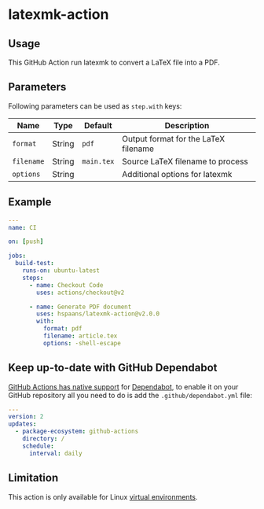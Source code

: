 # latexmk-action

## Usage

This GitHub Action run latexmk to convert a LaTeX file into a PDF.

## Parameters

Following parameters can be used as `step.with` keys:

| Name       | Type   | Default    | Description                          |
| ---------- | ------ | ---------- | ------------------------------------ |
| `format`   | String | `pdf`      | Output format for the LaTeX filename |
| `filename` | String | `main.tex` | Source LaTeX filename to process     |
| `options`  | String |            | Additional options for latexmk       |

## Example

```yaml
---
name: CI

on: [push]

jobs:
  build-test:
    runs-on: ubuntu-latest
    steps:
      - name: Checkout Code
        uses: actions/checkout@v2

      - name: Generate PDF document
        uses: hspaans/latexmk-action@v2.0.0
        with:
          format: pdf
          filename: article.tex
          options: -shell-escape
```

## Keep up-to-date with GitHub Dependabot

[GitHub Actions has native support](https://docs.github.com/en/github/administering-a-repository/configuration-options-for-dependency-updates#package-ecosystem) for [Dependabot](https://docs.github.com/en/github/administering-a-repository/keeping-your-actions-up-to-date-with-github-dependabot),
to enable it on your GitHub repository all you need to do is add the `.github/dependabot.yml` file:

```yaml
---
version: 2
updates:
  - package-ecosystem: github-actions
    directory: /
    schedule:
      interval: daily
```

## Limitation

This action is only available for Linux [virtual environments](https://help.github.com/en/articles/virtual-environments-for-github-actions#supported-virtual-environments-and-hardware-resources).
